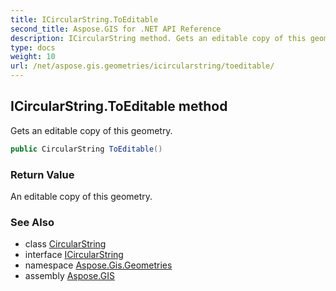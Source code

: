 ```yaml
---
title: ICircularString.ToEditable
second_title: Aspose.GIS for .NET API Reference
description: ICircularString method. Gets an editable copy of this geometry
type: docs
weight: 10
url: /net/aspose.gis.geometries/icircularstring/toeditable/
---
```

## ICircularString.ToEditable method

Gets an editable copy of this geometry.

```csharp
public CircularString ToEditable()
```

### Return Value

An editable copy of this geometry.

### See Also

* class [CircularString](../../circularstring/)
* interface [ICircularString](../)
* namespace [Aspose.Gis.Geometries](../../icircularstring/)
* assembly [Aspose.GIS](../../../)


